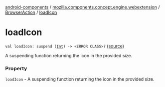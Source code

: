 [android-components](../../index.md) / [mozilla.components.concept.engine.webextension](../index.md) / [BrowserAction](index.md) / [loadIcon](./load-icon.md)

# loadIcon

`val loadIcon: suspend (`[`Int`](https://kotlinlang.org/api/latest/jvm/stdlib/kotlin/-int/index.html)`) -> <ERROR CLASS>?` [(source)](https://github.com/mozilla-mobile/android-components/blob/master/components/concept/engine/src/main/java/mozilla/components/concept/engine/webextension/BrowserAction.kt#L23)

A suspending function returning the icon in the provided size.

### Property

`loadIcon` - A suspending function returning the icon in the provided size.